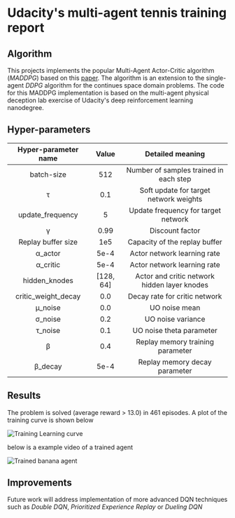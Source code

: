 # Udacity's multi-agent tennis training report

## Algorithm
This projects implements the popular Multi-Agent Actor-Critic algorithm (_MADDPG_) based on this [paper](https://papers.nips.cc/paper/2017/file/68a9750337a418a86fe06c1991a1d64c-Paper.pdf).
The algorithm is an extension to the single-agent _DDPG_ algorithm for the continues space domain problems. 
The code for this MADDPG implementation is based on the multi-agent physical deception lab exercise of Udacity's deep reinforcement learning nanodegree.


## Hyper-parameters

| Hyper-parameter name | Value   | Detailed meaning                       |
| :---:                |:----:   | :---:                                  |
| batch-size     | 512      | Number of samples trained in each step |
| τ               | 0.1    | Soft update for target network weights |
| update_frequency     | 5       | Update frequency for target network    |
| γ             | 0.99    | Discount factor                        |
| Replay buffer size   | 1e5     | Capacity of the replay buffer          |
| α_actor	             | 5e-4    | Actor network learning rate   |
| α_critic	             | 5e-4    | Actor network learning rate   |
| hidden_knodes           |[128, 64]| Actor and critic network hidden layer knodes |
| critic_weight_decay     | 0.0   | Decay rate for critic network                 |
| μ_noise          | 0.0  | UO noise mean   |
| σ_noise	             | 0.2    | UO noise variance   |
| τ_noise	             | 0.1    | UO noise theta parameter   |
| β	             | 0.4   | Replay memory training parameter   |
| β_decay	             | 5e-4    | Replay memory decay parameter   |
## Results

The problem is solved (average reward > 13.0) in 461 episodes. A plot of the training curve is shown below

![Training Learning curve](data/Learning_curve.png)

below is a example video of a trained agent

![Trained banana agent](data/trained_agent_20.gif)

## Improvements

Future work will address implementation of more advanced DQN techniques such as _Double DQN_, _Prioritized Experience Replay_ or _Dueling DQN_








